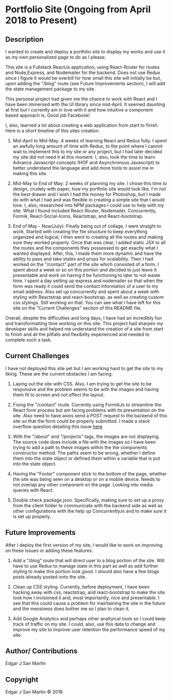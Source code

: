 Portfolio Site (Ongoing from April 2018 to Present)
=======================

Description
-----------------------
I wanted to create and deploy a portfolio site to display my works and use it as my own personalized page to do as I please.

This site is a Fullstack ReactJs application, using React-Router for routes and Node,Express, and Nodemailer for the backend. Does not
use Redux since I figure it would be overkill for how small this site will initially be but, upon adding the "/blog" route (see
Future Improvements section), I will add the state management package to my site.

This personal project had given me the chance to work with React and I have been immersed with the UI library since mid-April. It
seemed daunting at first but I currently am in love with it and how intuitive a component based approach is. Good job Facebook!

I, also, learned a lot about creating a web application from start to finish. Here is a short timeline of this sites creation:

1. Mid-April to Mid-May: 4 weeks of learning React and Redux fully. I spent an awfully long amount of time with Redux, to the point
where I cannot wait to implement this to my site or any project, but I had later decided my site did not need it at this moment.
I, also, took the time to learn Advance Javascript concepts (HOF and Asynchronous Javascript) to better understand the language
and add more tools to assist me in making this site.

2. Mid-May to End of May: 2 weeks of planning my site. I chose this time to design, crudely with paper, how my portfolio site
would look like. I'm not the best drawer and I wish I had the money for Photoshop, but I made do with what I had and was flexible
in creating a simple site that I would love. I, also, researched into NPM packages I could use to help with my site. What I found
included React-Router, Nodemailer, Concurrently, Formik, React-Social-Icons, Reactstrap, and React-bootstrap.

3. End of May - Now(July): Finally being out of collage, I went straight to work. Started with creating the file structure
to keep everything organized and logical, I then went to creating all the routes and making sure they worked properly. Once that
was clear, I added static JSX to all the routes and the components they possessed to get exactly what I wanted displayed. After, this,
I made them more dynamic and have the ability to pass and take states and props for scalability. Then I had worked on the "/contact"
part of the site which consisted of a form. I spent about a week or so on this portion and decided to just leave it presentable
and work on having it be functioning to later to not waste time. I spent a day setting up express and nodemailer so that when
the form was ready it could send the contact information of a user to my email address. Also set up concurrently and spent about a
week with styling with Reactstrap and react-bootstrap, as well as creating custom css stylings. Still working on that. You can
see what I have left for this site on the "Current Challenges" section of this README file.

Overall, despite the difficulties and long days, I have had an incredibly fun and transformatting time working on this site. This
project had sharpen my developer skills and helped me understand the creation of a site from start to finish and all the pitfalls
and flexibility experienced and needed to complete such a task.


Current Challenges
-----------------------
I have not deployed this site yet but I am working hard to get the site to my liking. These are the current obstacles I am
facing:

1. Laying out the site with CSS. Also, I am trying to get the site to be responsive and the problem seems to be with the images
and having them fit to screen and not effect the layout.

2. Fixing the "/contact" route. Currently using FormikJs to streamline the React form process but am facing problems with its
presentation on the site. Also need to have axios send a POST request to the backend of this site so that the form could be
properly submitted. I made a stack overflow question detailing this issue [here](https://stackoverflow.com/questions/51099439/reactjs-using-formik-to-write-a-form-with-axios)

3. With the "/about" and "/projects" tags, the images are not displaying. The source code does include a file with the images
so I have been trying to add a path to these images within the the components constructor method. The paths seem to be wrong,
whether I define them into the state object or defined them within a variable that is put into the state object.

4. Having the "Footer" component stick to the bottom of the page, whether the site was being seen on a desktop or on a mobile device.
Needs to not overlap any other component on the page. Looking into media queries with React.

5. Double check package.json. Specifically, making sure to set up a proxy from the client folder to communicate with the backend side as well
as other configurations with the help up ConcurrentlyJs and to make sure it is set up properly.


Future Improvements
-----------------------
After I deploy the first version of my site, I would like to work on improving on these issues or adding these features:

1. Add a "/blog" route that will direct user to a blog portion of the site. Will have to use Redux to manage state in this part
as well as add further styling to make this portion look good. I should also have a few blogs posts already posted onto the site.

2. Clean up CSS styling. Currently, before deployment, I have been hacking away with css, reactstrap, and react-bootstrap
to make the site look how I invisioned it and, most importantly, nice and presentable. I see that this could cause a problem for
maintaining the site in the future and the messiness does bother me so I plan to clean it.

3. Add Google Analytics and perhaps other analtyical tools so I could keep track of traffic on my site. I could, also, use this
data to change and improve my site to improve user retention the performance speed of my site.


Author/ Contributions
-----------------------

Edgar J San Martin


Copyright
-----------------------

Edgar J San Martin © 2018
